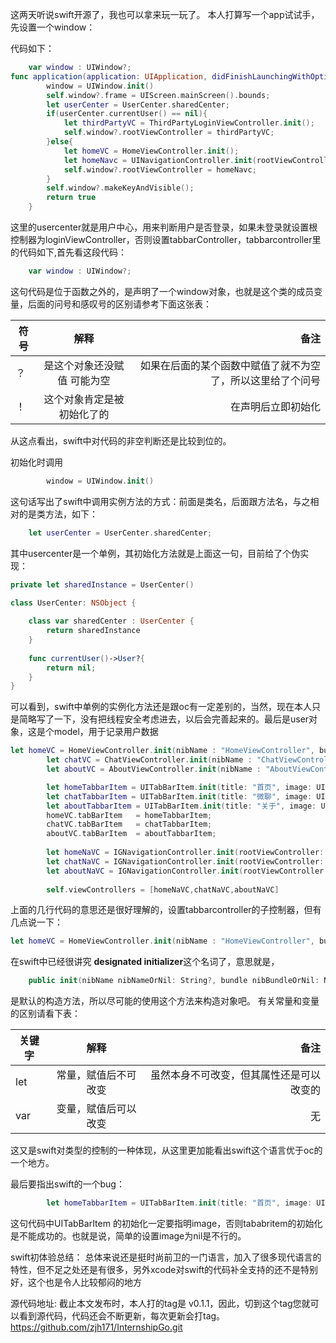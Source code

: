 这两天听说swift开源了，我也可以拿来玩一玩了。
本人打算写一个app试试手，先设置一个window：

代码如下：
``` swift
    var window : UIWindow?;
func application(application: UIApplication, didFinishLaunchingWithOptions launchOptions: [NSObject: AnyObject]?) -> Bool {
        window = UIWindow.init()
        self.window?.frame = UIScreen.mainScreen().bounds;
        let userCenter = UserCenter.sharedCenter;
        if(userCenter.currentUser() == nil){
            let thirdPartyVC = ThirdPartyLoginViewController.init();
            self.window?.rootViewController = thirdPartyVC;
        }else{
            let homeVC = HomeViewController.init();
            let homeNavc = UINavigationController.init(rootViewController: homeVC)
            self.window?.rootViewController = homeNavc;
        }
        self.window?.makeKeyAndVisible();
        return true
    }

```
这里的usercenter就是用户中心，用来判断用户是否登录，如果未登录就设置根控制器为loginViewController，否则设置tabbarController，tabbarcontroller里的代码如下,首先看这段代码：
``` swift
    var window : UIWindow?;
```
这句代码是位于函数之外的，是声明了一个window对象，也就是这个类的成员变量，后面的问号和感叹号的区别请参考下面这张表：

| 符号  		| 解释   	| 备注 |
| ------------- |:-------------:| -----:|
| ？ | 是这个对象还没赋值 可能为空| 如果在后面的某个函数中赋值了就不为空了，所以这里给了个问号 |
| ！ | 这个对象肯定是被初始化了的 | 在声明后立即初始化 |
从这点看出，swift中对代码的非空判断还是比较到位的。

初始化时调用
``` swift
        window = UIWindow.init()
```

这句话写出了swift中调用实例方法的方式：前面是类名，后面跟方法名，与之相对的是类方法，如下：

``` swift
    let userCenter = UserCenter.sharedCenter;
```
其中usercenter是一个单例，其初始化方法就是上面这一句，目前给了个伪实现：
``` swift
private let sharedInstance = UserCenter()

class UserCenter: NSObject {
    
    class var sharedCenter : UserCenter {
        return sharedInstance
    }
    
    func currentUser()->User?{
        return nil;
    }
}
```
可以看到，swift中单例的实例化方法还是跟oc有一定差别的，当然，现在本人只是简略写了一下，没有把线程安全考虑进去，以后会完善起来的。最后是user对象，这是个model，用于记录用户数据


``` swift
let homeVC = HomeViewController.init(nibName : "HomeViewController", bundle: nil);
        let chatVC = ChatViewController.init(nibName : "ChatViewController", bundle: nil);
        let aboutVC = AboutViewController.init(nibName : "AboutViewController", bundle: nil);

        let homeTabbarItem = UITabBarItem.init(title: "首页", image: UIImage.init(named: "icon_wxdl"), selectedImage: UIImage.init(named: "icon_wxdl"));
        let chatTabbarItem = UITabBarItem.init(title: "微聊", image: UIImage.init(named: "icon_wxdl"), selectedImage: UIImage.init(named: "icon_wxdl"));
        let aboutTabbarItem = UITabBarItem.init(title: "关于", image: UIImage.init(named: "icon_wxdl"), selectedImage: UIImage.init(named: "icon_wxdl"));
        homeVC.tabBarItem   = homeTabbarItem;
        chatVC.tabBarItem   = chatTabbarItem;
        aboutVC.tabBarItem  = aboutTabbarItem;
        
        let homeNaVC = IGNavigationController.init(rootViewController: homeVC);
        let chatNaVC = IGNavigationController.init(rootViewController: chatVC);
        let aboutNaVC = IGNavigationController.init(rootViewController: aboutVC);
        
        self.viewControllers = [homeNaVC,chatNaVC,aboutNaVC]
```
上面的几行代码的意思还是很好理解的，设置tabbarcontroller的子控制器，但有几点说一下：
``` swift
let homeVC = HomeViewController.init(nibName : "HomeViewController", bundle: nil);
```
在swift中已经很讲究 **designated initializer**这个名词了，意思就是，
``` swift
    public init(nibName nibNameOrNil: String?, bundle nibBundleOrNil: NSBundle?)
```
是默认的构造方法，所以尽可能的使用这个方法来构造对象吧。
有关常量和变量的区别请看下表：

| 关键字 		| 解释   	| 备注 |
| ------------- |:-------------:| -----:|
| let | 常量，赋值后不可改变| 虽然本身不可改变，但其属性还是可以改变的 |
| var | 变量，赋值后可以改变 | 无 |

这又是swift对类型的控制的一种体现，从这里更加能看出swift这个语言优于oc的一个地方。

最后要指出swift的一个bug：

``` swift
        let homeTabbarItem = UITabBarItem.init(title: "首页", image: UIImage.init(named: "icon_wxdl"), selectedImage: UIImage.init(named: "icon_wxdl"));
```
这句代码中UITabBarItem 的初始化一定要指明image，否则tababritem的初始化是不能成功的。也就是说，简单的设置image为nil是不行的。

swift初体验总结：
总体来说还是挺时尚前卫的一门语言，加入了很多现代语言的特性，但不足之处还是有很多，另外xcode对swift的代码补全支持的还不是特别好，这个也是令人比较郁闷的地方


源代码地址:
截止本文发布时，本人打的tag是  v0.1.1，因此，切到这个tag您就可以看到源代码，代码还会不断更新，每次更新会打tag。
https://github.com/zjh171/InternshipGo.git
